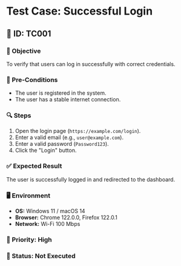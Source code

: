 # Test Case: Successful Login  

## 📌 ID: TC001  
### 🎯 Objective  
To verify that users can log in successfully with correct credentials.  

### 📝 Pre-Conditions  
- The user is registered in the system.  
- The user has a stable internet connection.  

### 🔍 Steps  
1. Open the login page (`https://example.com/login`).  
2. Enter a valid email (e.g., `user@example.com`).  
3. Enter a valid password (`Password123`).  
4. Click the "Login" button.  

### ✅ Expected Result  
The user is successfully logged in and redirected to the dashboard.  

### 🖥️ Environment  
- **OS:** Windows 11 / macOS 14  
- **Browser:** Chrome 122.0.0, Firefox 122.0.1  
- **Network:** Wi-Fi 100 Mbps  

### 🎯 Priority: **High**  
### 🔄 Status: **Not Executed**  
